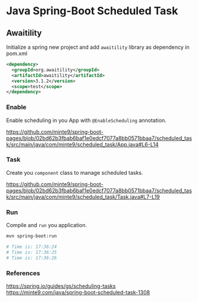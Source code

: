 # Java Spring-Boot Scheduled Task

## Awaitility

Initialize a spring new project and add `awaitility` library as dependency in pom.xml

~~~xml
<dependency>
  <groupId>org.awaitility</groupId>
  <artifactId>awaitility</artifactId>
  <version>3.1.2</version>
  <scope>test</scope>
</dependency>
~~~

### Enable

Enable scheduling in you App with `@EnableScheduling` annotation.

https://github.com/minte9/spring-boot-pages/blob/02bd62b3fbab6baf1e0edcf7077a8bb0571bbaa7/scheduled_task/src/main/java/com/minte9/scheduled_task/App.java#L6-L14

### Task

Create you `component` class to manage scheduled tasks.

https://github.com/minte9/spring-boot-pages/blob/02bd62b3fbab6baf1e0edcf7077a8bb0571bbaa7/scheduled_task/src/main/java/com/minte9/scheduled_task/Task.java#L7-L19

### Run

Compile and `run` you application.

~~~sh
mvn spring-boot:run

# Time is: 17:36:24
# Time is: 17:36:25
# Time is: 17:36:26
~~~

### References

https://spring.io/guides/gs/scheduling-tasks  
https://minte9.com/java/spring-boot-scheduled-task-1308  